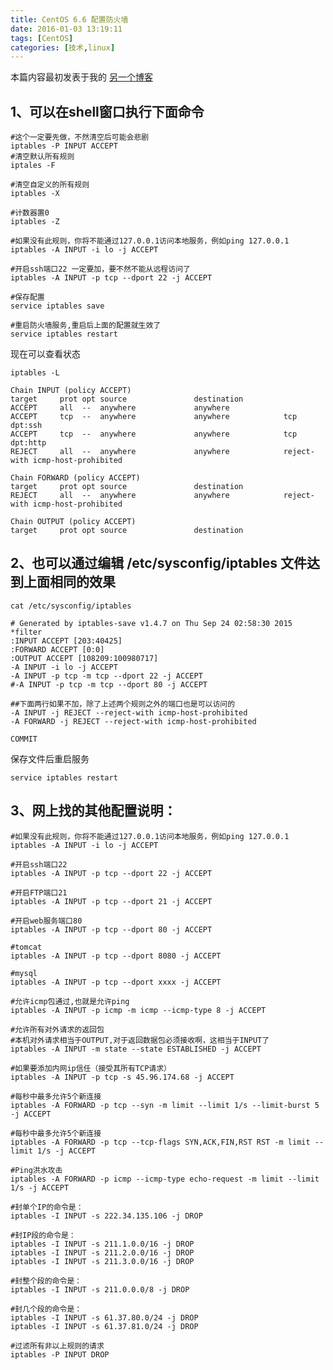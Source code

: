 ```yaml
---
title: CentOS 6.6 配置防火墙
date: 2016-01-03 13:19:11
tags: [CentOS]
categories: [技术,linux]
---
```


本篇内容最初发表于我的 [另一个博客](http://my.oschina.net/thinker4self/blog/510566)
<!-- more -->

## 1、可以在shell窗口执行下面命令

	#这个一定要先做，不然清空后可能会悲剧
	iptables -P INPUT ACCEPT
 	#清空默认所有规则 
	iptales -F
 
	#清空自定义的所有规则 
	iptables -X
 
	#计数器置0
 	iptables -Z
  
 	#如果没有此规则，你将不能通过127.0.0.1访问本地服务，例如ping 127.0.0.1 
 	iptables -A INPUT -i lo -j ACCEPT    
 
	#开启ssh端口22 一定要加，要不然不能从远程访问了
	iptables -A INPUT -p tcp --dport 22 -j ACCEPT

	#保存配置
	service iptables save

	#重启防火墙服务,重启后上面的配置就生效了
	service iptables restart

现在可以查看状态

	iptables -L
	 
	Chain INPUT (policy ACCEPT)
	target     prot opt source               destination         
	ACCEPT     all  --  anywhere             anywhere            
	ACCEPT     tcp  --  anywhere             anywhere            tcp dpt:ssh 
	ACCEPT     tcp  --  anywhere             anywhere            tcp dpt:http 
	REJECT     all  --  anywhere             anywhere            reject-with icmp-host-prohibited 
	 
	Chain FORWARD (policy ACCEPT)
	target     prot opt source               destination         
	REJECT     all  --  anywhere             anywhere            reject-with icmp-host-prohibited 
	 
	Chain OUTPUT (policy ACCEPT)
	target     prot opt source               destination


## 2、也可以通过编辑 /etc/sysconfig/iptables 文件达到上面相同的效果

	cat /etc/sysconfig/iptables
	 
	# Generated by iptables-save v1.4.7 on Thu Sep 24 02:58:30 2015
	*filter
	:INPUT ACCEPT [203:40425]
	:FORWARD ACCEPT [0:0]
	:OUTPUT ACCEPT [108209:100980717]
	-A INPUT -i lo -j ACCEPT 
	-A INPUT -p tcp -m tcp --dport 22 -j ACCEPT 
	#-A INPUT -p tcp -m tcp --dport 80 -j ACCEPT
	 
	##下面两行如果不加，除了上述两个规则之外的端口也是可以访问的	 
	-A INPUT -j REJECT --reject-with icmp-host-prohibited
	-A FORWARD -j REJECT --reject-with icmp-host-prohibited
	 
	COMMIT

保存文件后重启服务

	service iptables restart

## 3、网上找的其他配置说明：

	#如果没有此规则，你将不能通过127.0.0.1访问本地服务，例如ping 127.0.0.1 iptables -A INPUT -i lo -j ACCEPT    
	 
	#开启ssh端口22 
	iptables -A INPUT -p tcp --dport 22 -j ACCEPT
	 
	#开启FTP端口21 
	iptables -A INPUT -p tcp --dport 21 -j ACCEPT
	 
	#开启web服务端口80
	iptables -A INPUT -p tcp --dport 80 -j ACCEPT
	 
	#tomcat 
	iptables -A INPUT -p tcp --dport 8080 -j ACCEPT
	 
	#mysql 
	iptables -A INPUT -p tcp --dport xxxx -j ACCEPT
	 
	#允许icmp包通过,也就是允许ping 
	iptables -A INPUT -p icmp -m icmp --icmp-type 8 -j ACCEPT
	 
	#允许所有对外请求的返回包 
	#本机对外请求相当于OUTPUT,对于返回数据包必须接收啊，这相当于INPUT了 
	iptables -A INPUT -m state --state ESTABLISHED -j ACCEPT
	 
	#如果要添加内网ip信任（接受其所有TCP请求） 
	iptables -A INPUT -p tcp -s 45.96.174.68 -j ACCEPT
	 
	#每秒中最多允许5个新连接
	iptables -A FORWARD -p tcp --syn -m limit --limit 1/s --limit-burst 5 -j ACCEPT
	 
	#每秒中最多允许5个新连接
	iptables -A FORWARD -p tcp --tcp-flags SYN,ACK,FIN,RST RST -m limit --limit 1/s -j ACCEPT
	 
	#Ping洪水攻击
	iptables -A FORWARD -p icmp --icmp-type echo-request -m limit --limit 1/s -j ACCEPT
	 
	#封单个IP的命令是：
	iptables -I INPUT -s 222.34.135.106 -j DROP
	 
	#封IP段的命令是：
	iptables -I INPUT -s 211.1.0.0/16 -j DROP
	iptables -I INPUT -s 211.2.0.0/16 -j DROP
	iptables -I INPUT -s 211.3.0.0/16 -j DROP
	 
	#封整个段的命令是：
	iptables -I INPUT -s 211.0.0.0/8 -j DROP
	 
	#封几个段的命令是：
	iptables -I INPUT -s 61.37.80.0/24 -j DROP
	iptables -I INPUT -s 61.37.81.0/24 -j DROP
	 
	#过滤所有非以上规则的请求 
	iptables -P INPUT DROP

